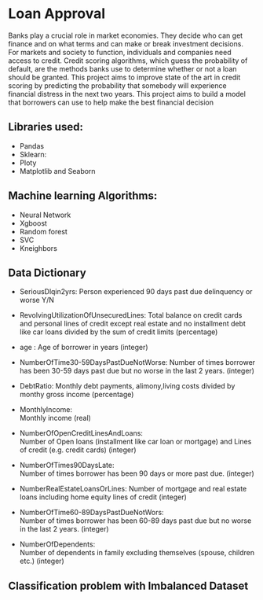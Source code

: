 # Loan Approval

Banks play a crucial role in market economies. They decide who can get finance and on what terms and can make or break investment decisions. For markets and society to function, individuals and companies need access to credit.
Credit scoring algorithms, which guess the probability of default, are the methods banks use to determine whether or not a loan should be granted. This project aims to improve state of the art in credit scoring by predicting the probability that somebody will experience financial distress in the next two years.
This project aims to build a model that borrowers can use to help make the best financial decision

## Libraries used:
 - Pandas
 - Sklearn: 
 - Ploty
 - Matplotlib and Seaborn

## Machine learning Algorithms:
- Neural Network
- Xgboost
- Random forest
- SVC
- Kneighbors 

## Data Dictionary
- SeriousDlqin2yrs:	
    Person experienced 90 days past due delinquency or worse 	Y/N

- RevolvingUtilizationOfUnsecuredLines:
    Total balance on credit cards and personal lines of credit except real estate and no installment debt like car loans divided by the sum of credit limits	(percentage)

- age :	
    Age of borrower in years	(integer)

- NumberOfTime30-59DaysPastDueNotWorse:
    Number of times borrower has been 30-59 days past due but no worse in the last 2 years.	(integer)

- DebtRatio: 
    Monthly debt payments, alimony,living costs divided by monthy gross income	(percentage)

- MonthlyIncome:	
    Monthly income	(real)

- NumberOfOpenCreditLinesAndLoans:	
    Number of Open loans (installment like car loan or mortgage) and Lines of credit (e.g. credit cards)	(integer)

- NumberOfTimes90DaysLate:	
    Number of times borrower has been 90 days or more past due.	(integer)

- NumberRealEstateLoansOrLines:	
    Number of mortgage and real estate loans including home equity lines of credit	(integer)

- NumberOfTime60-89DaysPastDueNotWors:	
    Number of times borrower has been 60-89 days past due but no worse in the last 2 years.	(integer)

- NumberOfDependents:	
    Number of dependents in family excluding themselves (spouse, children etc.)	(integer)
    
## Classification problem with Imbalanced Dataset

